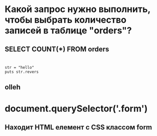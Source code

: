 # Какой запрос нужно выполнить, чтобы выбрать количество записей в таблице "orders"?
## SELECT COUNT(*) FROM orders

# 

    str = "hello"
    puts str.revers

## olleh

# document.querySelector('.form')

## Находит HTML елемент c CSS классом form

